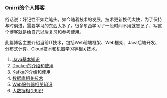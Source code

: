 ### Onirri的个人博客

​      俗话说：好记性不如烂笔头。如今随着技术的发展，技术更新换代太快，为了保持与时俱进，需要学习的东西太多了。很多东西学习了一段时间不用就忘记了，写这个博客就是给自己以后复习和参考使用。

​     此篇博客主要介绍当前IT技术，包括Web前端框架、Web框架、Java后端开发、分布式计算、Cloud技术和机器学习等相关技术。

1. [Java基本知识](/java/)
2. [Docker的介绍和使用](/docker/)
3. [Kafka的介绍和使用](/kafka/)
4. [数据库相关技术](/database/)
5. [Web服务器相关知识](/webserver/)
6. [大数据相关知识](/hadoop/)

